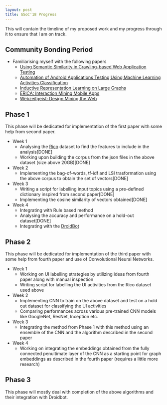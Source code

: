 ```yaml
---
layout: post
title: GSoC'18 Progress 
---
```


This will contain the timeline of my proposed work and my progress through it to ensure that I am on track.

## Community Bonding Period
* Familiarising myself with the following papers 
  - [Using Semantic Similarity in Crawling-based Web Application Testing](http://castman.net/static/file/paper/icst17.pdf)
  - [Automation of Android Applications Testing Using Machine Learning Activities Classification](https://arxiv.org/pdf/1709.00928.pdf)
  - [Inductive Representation Learning on Large Graphs](https://arxiv.org/pdf/1706.02216.pdf)
  - [ERICA: Interaction Mining Mobile Apps](http://ranjithakumar.net/resources/deka-uist2016-erica.pdf)
  - [Webzeitgeist: Design Mining the Web](http://vis.stanford.edu/files/2013-Webzeitgeist-CHI.pdf)

## Phase 1
This phase will be dedicated for implementation of the first paper with some help from second paper.
* Week 1
  - Analysing the [Rico](http://rico.interactionmining.org/) dataset to find the features to include in the analysis[DONE]
  - Working upon building the corpus from the json files in the above dataset (size above 20GB)[DONE]
* Week 2
  - Implementing the bag-of-words, tf-idf and LSI trasformation using the above corpus to obtain the set of vectors[DONE]
* Week 3
  - Writing a script for labelling input topics using a pre-defined dictionary inspired from second paper[DONE]
  - Implementing the cosine similarity of vectors obtained[DONE] 
* Week 4
  - Integrating with Rule based method
  - Analysing the accuracy and performance on a hold-out dataset[DONE]
  - Integrating with the [DroidBot](https://github.com/honeynet/droidbot) 
  
## Phase 2
This phase will be dedicated for implementation of the third paper with some help from fourth paper and use of Convolutional Neural Networks. 
* Week 1
  - Working on UI labelling strategies by utilizing ideas from fourth paper along with manual inspection
  - Writing script for labelling the UI activities from the Rico dataset used above
* Week 2
  - Implementing CNN to train on the above dataset and test on a hold out dataset for classifying the UI activities
  - Comparing performances across various pre-trained CNN models like GoogleNet, ResNet, Inception etc.
* Week 3
  - Integrating the method from Phase 1 with this method using an ensemble of the CNN and the algorithm described in the second paper
* Week 4
  - Working on integrating the embeddings obtained from the fully connected penultimate layer of the CNN as a starting point for graph embeddings as described in the fourth paper (requires a little more research)
  
## Phase 3
This phase will mostly deal with completion of the above algorithms and their integration with Droidbot.
